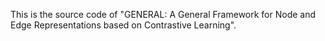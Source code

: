 This is the source code of "GENERAL: A General Framework for Node and Edge Representations based on Contrastive Learning".
